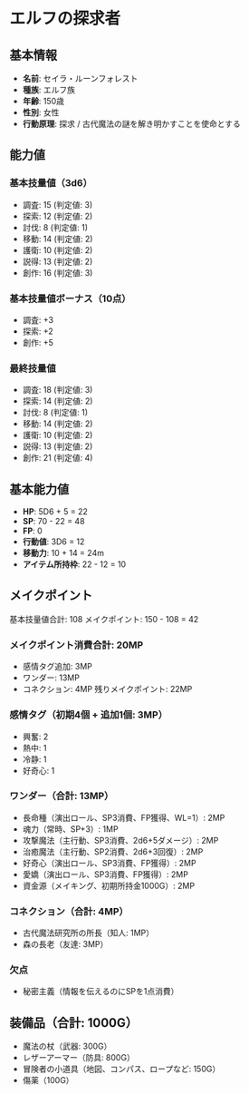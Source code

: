 # エルフの探求者

## 基本情報
- **名前**: セイラ・ルーンフォレスト
- **種族**: エルフ族
- **年齢**: 150歳
- **性別**: 女性
- **行動原理**: 探求 / 古代魔法の謎を解き明かすことを使命とする

## 能力値
### 基本技量値（3d6）
- 調査: 15 (判定値: 3)
- 探索: 12 (判定値: 2)
- 討伐: 8 (判定値: 1)
- 移動: 14 (判定値: 2)
- 護衛: 10 (判定値: 2)
- 説得: 13 (判定値: 2)
- 創作: 16 (判定値: 3)

### 基本技量値ボーナス（10点）
- 調査: +3
- 探索: +2
- 創作: +5

### 最終技量値
- 調査: 18 (判定値: 3)
- 探索: 14 (判定値: 2)
- 討伐: 8 (判定値: 1)
- 移動: 14 (判定値: 2)
- 護衛: 10 (判定値: 2)
- 説得: 13 (判定値: 2)
- 創作: 21 (判定値: 4)

## 基本能力値
- **HP**: 5D6 + 5 = 22
- **SP**: 70 - 22 = 48
- **FP**: 0
- **行動値**: 3D6 = 12
- **移動力**: 10 + 14 = 24m
- **アイテム所持枠**: 22 - 12 = 10

## メイクポイント
基本技量値合計: 108
メイクポイント: 150 - 108 = 42

### メイクポイント消費合計: 20MP
- 感情タグ追加: 3MP
- ワンダー: 13MP
- コネクション: 4MP
残りメイクポイント: 22MP

### 感情タグ（初期4個 + 追加1個: 3MP）
- 興奮: 2
- 熱中: 1
- 冷静: 1
- 好奇心: 1

### ワンダー（合計: 13MP）
- 長命種（演出ロール、SP3消費、FP獲得、WL=1）: 2MP
- 魂力（常時、SP+3）: 1MP
- 攻撃魔法（主行動、SP3消費、2d6+5ダメージ）: 2MP
- 治癒魔法（主行動、SP2消費、2d6+3回復）: 2MP
- 好奇心（演出ロール、SP3消費、FP獲得）: 2MP
- 愛嬌（演出ロール、SP3消費、FP獲得）: 2MP
- 資金源（メイキング、初期所持金1000G）: 2MP

### コネクション（合計: 4MP）
- 古代魔法研究所の所長（知人: 1MP）
- 森の長老（友達: 3MP）

### 欠点
- 秘密主義（情報を伝えるのにSPを1点消費）

## 装備品（合計: 1000G）
- 魔法の杖（武器: 300G）
- レザーアーマー（防具: 800G）
- 冒険者の小道具（地図、コンパス、ロープなど: 150G）
- 傷薬（100G） 